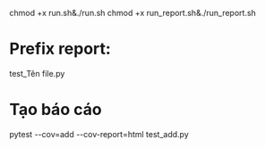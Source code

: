 chmod +x run.sh&./run.sh
chmod +x run_report.sh&./run_report.sh

# Prefix report:
test_Tên file.py

# Tạo báo cáo
pytest --cov=add --cov-report=html test_add.py